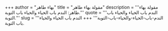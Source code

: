 +++
author = "بهاء طاهر"
title = "مقولة بهاء طاهر"
description = '''مقولة بهاء طاهر: الندم باب الحياء والحياء باب التوبة.'''
quote = '''الندم باب الحياء والحياء باب التوبة.'''
slug = '''الندم-باب-الحياء-والحياء-باب-التوبة'''
+++
الندم باب الحياء والحياء باب التوبة.
